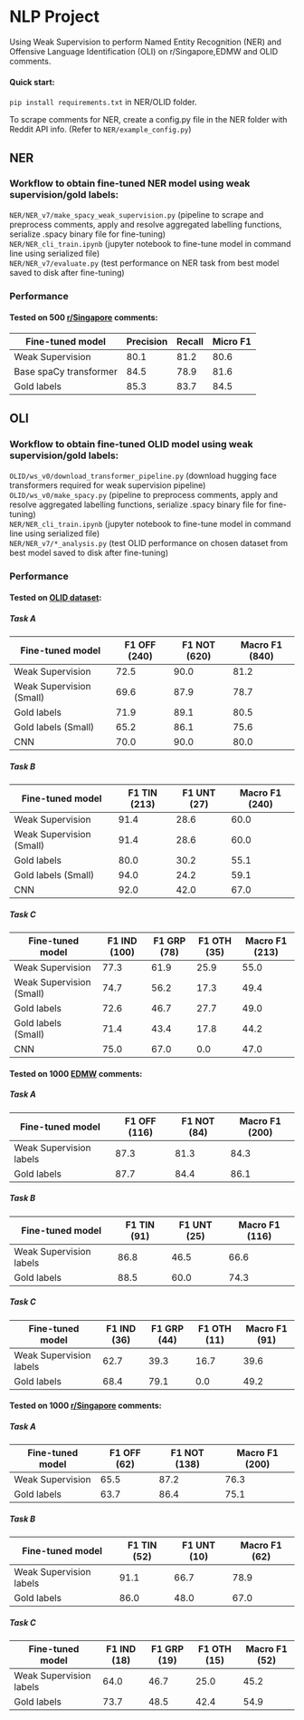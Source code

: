 # NLP Project
Using Weak Supervision to perform Named Entity Recognition (NER) and Offensive Language Identification (OLI) on r/Singapore,EDMW and OLID comments.

#### Quick start: 
`pip install requirements.txt` in NER/OLID folder.

To scrape comments for NER, create a config.py file in the NER folder with Reddit API info. (Refer to `NER/example_config.py`)

## NER

### Workflow to obtain fine-tuned NER model using weak supervision/gold labels: 
`NER/NER_v7/make_spacy_weak_supervision.py` (pipeline to scrape and preprocess comments, apply and resolve aggregated labelling functions, serialize .spacy binary file for fine-tuning)  
`NER/NER_cli_train.ipynb` (jupyter notebook to fine-tune model in command line using serialized file)  
`NER/NER_v7/evaluate.py` (test performance on NER task from best model saved to disk after fine-tuning) 

### Performance

#### Tested on 500 [r/Singapore](https://www.reddit.com/r/singapore/) comments:
|Fine-tuned model|Precision|Recall|Micro F1|
| -------- | ------- | ---- | ---- |
|Weak Supervision|80.1|81.2|80.6|
|Base spaCy transformer|84.5|78.9|81.6|
|Gold labels|85.3|83.7|84.5|  
  
## OLI  

### Workflow to obtain fine-tuned OLID model using weak supervision/gold labels:  
`OLID/ws_v0/download_transformer_pipeline.py` (download hugging face transformers required for weak supervision pipeline)  
`OLID/ws_v0/make_spacy.py` (pipeline to preprocess comments, apply and resolve aggregated labelling functions, serialize .spacy binary file for fine-tuning)  
`NER/NER_cli_train.ipynb` (jupyter notebook to fine-tune model in command line using serialized file)  
`NER/NER_v7/*_analysis.py` (test OLID performance on chosen dataset from best model saved to disk after fine-tuning) 

### Performance

#### Tested on [OLID dataset](https://sites.google.com/site/offensevalsharedtask/olid):

##### Task A
|Fine-tuned model|F1 OFF (240)|F1 NOT (620)|Macro F1 (840)|
| --- | --- | --- | --- |
|Weak Supervision|72.5|90.0|81.2|
|Weak Supervision (Small)|69.6|87.9|78.7|
|Gold labels|71.9|89.1|80.5|
|Gold labels (Small)|65.2|86.1|75.6| 
|CNN|70.0|90.0|80.0|
 

##### Task B
|Fine-tuned model|F1 TIN (213)|F1 UNT (27)|Macro F1 (240)|
| --- | --- | --- | --- |
|Weak Supervision|91.4|28.6|60.0|
|Weak Supervision (Small)|91.4|28.6|60.0|
|Gold labels|80.0|30.2|55.1|
|Gold labels (Small)|94.0|24.2|59.1| 
|CNN|92.0|42.0|67.0|


##### Task C
|Fine-tuned model|F1 IND (100)|F1 GRP (78)|F1 OTH (35)|Macro F1 (213)|
| --- | --- | --- | --- | --- |
|Weak Supervision|77.3|61.9|25.9|55.0|
|Weak Supervision (Small)|74.7|56.2|17.3|49.4|
|Gold labels|72.6|46.7|27.7|49.0|
|Gold labels (Small)|71.4|43.4|17.8|44.2|
|CNN|75.0|67.0|0.0|47.0|


#### Tested on 1000 [EDMW](https://forums.hardwarezone.com.sg/forums/eat-drink-man-woman.16/) comments:

##### Task A
|Fine-tuned model|F1 OFF (116)|F1 NOT (84)|Macro F1 (200)|
| --- | --- | --- | --- |
|Weak Supervision labels|87.3|81.3|84.3|
|Gold labels|87.7|84.4|86.1|

##### Task B
|Fine-tuned model|F1 TIN (91)|F1 UNT (25)|Macro F1 (116)|
| --- | --- | --- | --- |
|Weak Supervision labels|86.8|46.5|66.6|
|Gold labels|88.5|60.0|74.3|

##### Task C
|Fine-tuned model|F1 IND (36)|F1 GRP (44)|F1 OTH (11)|Macro F1 (91)|
| --- | --- | --- | --- | --- |
|Weak Supervision labels|62.7|39.3|16.7|39.6|
|Gold labels|68.4|79.1|0.0|49.2|


#### Tested on 1000 [r/Singapore](https://www.reddit.com/r/singapore/) comments:

##### Task A
|Fine-tuned model|F1 OFF (62)|F1 NOT (138)|Macro F1 (200)|
| --- | --- | --- | --- |
|Weak Supervision|65.5|87.2|76.3|
|Gold labels|63.7|86.4|75.1|

##### Task B
|Fine-tuned model|F1 TIN (52)|F1 UNT (10)|Macro F1 (62)|
| --- | --- | --- | --- |
|Weak Supervision labels|91.1|66.7|78.9|
|Gold labels|86.0|48.0|67.0|

##### Task C
|Fine-tuned model|F1 IND (18)|F1 GRP (19)|F1 OTH (15)|Macro F1 (52)|
| --- | --- | --- | --- | --- |
|Weak Supervision labels|64.0|46.7|25.0|45.2|
|Gold labels|73.7|48.5|42.4|54.9|  
